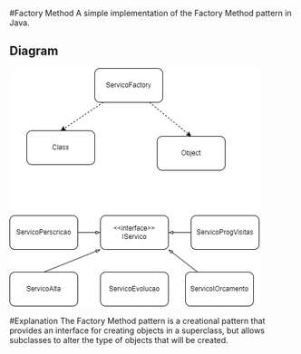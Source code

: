 #Factory Method
A simple implementation of the Factory Method pattern in Java.

## Diagram
![Alt text](Diagrama.png)

#Explanation
The Factory Method pattern is a creational pattern that provides an interface for creating objects in a superclass, but allows subclasses to alter the type of objects that will be created.
